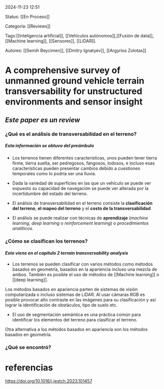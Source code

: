 2024-11-23 12:51

Status:  [[En Proceso]]

Categoría: [[Reviews]]

Tags:[[Inteligencia artificial]], [[Vehículos autónomos]],[[Fusión de data]], [[Machine learning]], [[Sensores]], [[LiDAR]].

Autores: [[Semih Beycimen]], [[Dmitry Ignatyev]], [[Argyrios Zolotas]]


# A comprehensive survey of unmanned ground vehicle terrain transversability for unstructured environments and sensor insight

## *Este paper es un review*

### ¿Qué es el análisis de transversabilidad en el terreno?

##### *Esta información se obtuvo del preámbulo* 
- Los terrenos tienen diferentes características, unos pueden tener tierra firme, tierra suelta, ser pedregosos, fangosos, lodosos, e incluso esas características pueden presentar cambios debido a cuestiones temporales como lo podría ser una lluvia.

- Dada la variedad de superficies en las que un vehículo se puede ver expuesto su capacidad de navegación se puede ver alterada por la incertidumbre del estado del terreno.

- El análisis de transversabilidad en el terreno consiste la  **clasificación del terreno**, **el mapeo del terreno** y el **costo de la transversabilidad**
- El análisis se puede realizar con técnicas de **aprendizaje** (*machine learning*, *deep learning* o *reinforcement learning*) o *procedimientos analíticos*.



### ¿Cómo se clasifican los terrenos?

#### *Esto viene en el capítulo 2 terrain transversability analysis*
- Los terrenos se pueden clasificar con varios métodos como métodos basados en geometría, basados en la apariencia incluso una mezcla de ambos. También es posible el uso de métodos de [[Machine learning]] o [[deep learning]].

Los métodos basados en apariencia parten de sistemas de visión computarízada o incluso sistemas de LiDAR. Al usar cámaras RGB es posible provocar alto contraste en las imágenes para su clasificación y así lograr la identificación de obstáculos, tipo de suelo etc.

- El uso de segmentación semántica es una práctica común para identificar los elementos del terreno para clasificar el terreno.

Otra alternativa a los métodos basados en apariencia son los métodos basados en geometría. 


### ¿Qué se encontró? 


# referencias

https://doi.org/10.1016/j.jestch.2023.101457